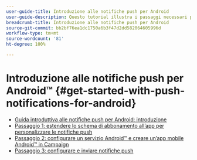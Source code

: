 ```yaml
---
user-guide-title: Introduzione alle notifiche push per Android
user-guide-description: Questo tutorial illustra i passaggi necessari per inviare notifiche push da Adobe Campaign a un’app Android.
breadcrumb-title: Introduzione alle notifiche push per Android
source-git-commit: bb2bf76ea1dc1750a6b3f47d2dd582064605996d
workflow-type: tm+mt
source-wordcount: '81'
ht-degree: 100%

---
```



# Introduzione alle notifiche push per Android™ {#get-started-with-push-notifications-for-android}

+ [Guida introduttiva alle notifiche push per Android: introduzione](/help/tutorial-get-started-with-push-notifications-for-android/introduction.md)
+ [Passaggio 1: estendere lo schema di abbonamento all’app per personalizzare le notifiche push](/help/tutorial-get-started-with-push-notifications-for-android/extend-the-app-subscription-schema.md)
+ [Passaggio 2: configurare un servizio Android™ e creare un’app mobile Android™ in Campaign](/help/tutorial-get-started-with-push-notifications-for-android/configure-an-android-service-in-campaign.md)
+ [Passaggio 3: configurare e inviare notifiche push](/help/tutorial-get-started-with-push-notifications-for-android/configure-and-send-push-notifications.md)
